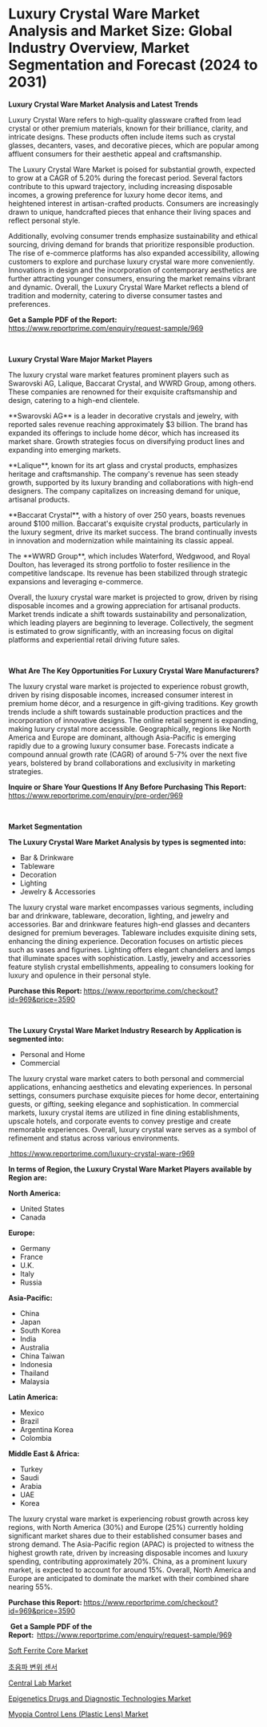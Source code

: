 <p><h1>Luxury Crystal Ware Market Analysis and Market Size: Global Industry Overview, Market Segmentation and Forecast (2024 to 2031)</h1></p><p><strong>Luxury Crystal Ware Market Analysis and Latest Trends</strong></p>
<p><p>Luxury Crystal Ware refers to high-quality glassware crafted from lead crystal or other premium materials, known for their brilliance, clarity, and intricate designs. These products often include items such as crystal glasses, decanters, vases, and decorative pieces, which are popular among affluent consumers for their aesthetic appeal and craftsmanship.</p><p>The Luxury Crystal Ware Market is poised for substantial growth, expected to grow at a CAGR of 5.20% during the forecast period. Several factors contribute to this upward trajectory, including increasing disposable incomes, a growing preference for luxury home decor items, and heightened interest in artisan-crafted products. Consumers are increasingly drawn to unique, handcrafted pieces that enhance their living spaces and reflect personal style.</p><p>Additionally, evolving consumer trends emphasize sustainability and ethical sourcing, driving demand for brands that prioritize responsible production. The rise of e-commerce platforms has also expanded accessibility, allowing customers to explore and purchase luxury crystal ware more conveniently. Innovations in design and the incorporation of contemporary aesthetics are further attracting younger consumers, ensuring the market remains vibrant and dynamic. Overall, the Luxury Crystal Ware Market reflects a blend of tradition and modernity, catering to diverse consumer tastes and preferences.</p></p>
<p><strong>Get a Sample PDF of the Report:&nbsp;</strong> <a href="https://www.reportprime.com/enquiry/request-sample/969">https://www.reportprime.com/enquiry/request-sample/969</a></p>
<p>&nbsp;</p>
<p><strong>Luxury Crystal Ware Major Market Players</strong></p>
<p><p>The luxury crystal ware market features prominent players such as Swarovski AG, Lalique, Baccarat Crystal, and WWRD Group, among others. These companies are renowned for their exquisite craftsmanship and design, catering to a high-end clientele.</p><p>**Swarovski AG** is a leader in decorative crystals and jewelry, with reported sales revenue reaching approximately $3 billion. The brand has expanded its offerings to include home décor, which has increased its market share. Growth strategies focus on diversifying product lines and expanding into emerging markets.</p><p>**Lalique**, known for its art glass and crystal products, emphasizes heritage and craftsmanship. The company's revenue has seen steady growth, supported by its luxury branding and collaborations with high-end designers. The company capitalizes on increasing demand for unique, artisanal products.</p><p>**Baccarat Crystal**, with a history of over 250 years, boasts revenues around $100 million. Baccarat's exquisite crystal products, particularly in the luxury segment, drive its market success. The brand continually invests in innovation and modernization while maintaining its classic appeal.</p><p>The **WWRD Group**, which includes Waterford, Wedgwood, and Royal Doulton, has leveraged its strong portfolio to foster resilience in the competitive landscape. Its revenue has been stabilized through strategic expansions and leveraging e-commerce.</p><p>Overall, the luxury crystal ware market is projected to grow, driven by rising disposable incomes and a growing appreciation for artisanal products. Market trends indicate a shift towards sustainability and personalization, which leading players are beginning to leverage. Collectively, the segment is estimated to grow significantly, with an increasing focus on digital platforms and experiential retail driving future sales.</p></p>
<p>&nbsp;</p>
<p><strong>What Are The Key Opportunities For Luxury Crystal Ware Manufacturers?</strong></p>
<p><p>The luxury crystal ware market is projected to experience robust growth, driven by rising disposable incomes, increased consumer interest in premium home décor, and a resurgence in gift-giving traditions. Key growth trends include a shift towards sustainable production practices and the incorporation of innovative designs. The online retail segment is expanding, making luxury crystal more accessible. Geographically, regions like North America and Europe are dominant, although Asia-Pacific is emerging rapidly due to a growing luxury consumer base. Forecasts indicate a compound annual growth rate (CAGR) of around 5-7% over the next five years, bolstered by brand collaborations and exclusivity in marketing strategies.</p></p>
<p><strong>Inquire or Share Your Questions If Any Before Purchasing This Report:</strong> <a href="https://www.reportprime.com/enquiry/pre-order/969">https://www.reportprime.com/enquiry/pre-order/969</a></p>
<p>&nbsp;</p>
<p><strong>Market Segmentation</strong></p>
<p><strong>The Luxury Crystal Ware Market Analysis by types is segmented into:</strong></p>
<p><ul><li>Bar & Drinkware</li><li>Tableware</li><li>Decoration</li><li>Lighting</li><li>Jewelry & Accessories</li></ul></p>
<p><p>The luxury crystal ware market encompasses various segments, including bar and drinkware, tableware, decoration, lighting, and jewelry and accessories. Bar and drinkware features high-end glasses and decanters designed for premium beverages. Tableware includes exquisite dining sets, enhancing the dining experience. Decoration focuses on artistic pieces such as vases and figurines. Lighting offers elegant chandeliers and lamps that illuminate spaces with sophistication. Lastly, jewelry and accessories feature stylish crystal embellishments, appealing to consumers looking for luxury and opulence in their personal style.</p></p>
<p><strong>Purchase this Report:&nbsp;</strong><a href="https://www.reportprime.com/checkout?id=969&price=3590">https://www.reportprime.com/checkout?id=969&price=3590</a></p>
<p>&nbsp;</p>
<p><strong>The Luxury Crystal Ware Market Industry Research by Application is segmented into:</strong></p>
<p><ul><li>Personal and Home</li><li>Commercial</li></ul></p>
<p><p>The luxury crystal ware market caters to both personal and commercial applications, enhancing aesthetics and elevating experiences. In personal settings, consumers purchase exquisite pieces for home decor, entertaining guests, or gifting, seeking elegance and sophistication. In commercial markets, luxury crystal items are utilized in fine dining establishments, upscale hotels, and corporate events to convey prestige and create memorable experiences. Overall, luxury crystal ware serves as a symbol of refinement and status across various environments.</p></p>
<p><a href="https://www.reportprime.com/luxury-crystal-ware-r969">&nbsp;https://www.reportprime.com/luxury-crystal-ware-r969</a></p>
<p><strong>In terms of Region, the Luxury Crystal Ware Market Players available by Region are:</strong></p>
<p>
    <p> <strong> North America: </strong>
        <ul>
            <li>United States</li>
            <li>Canada</li>
        </ul>
        </p> 
    <p> <strong> Europe: </strong>
        <ul>
            <li>Germany</li>
            <li>France</li>
            <li>U.K.</li>
            <li>Italy</li>
            <li>Russia</li>
        </ul>
        </p> 
    <p> <strong> Asia-Pacific: </strong>
        <ul>
            <li>China</li>
            <li>Japan</li>
            <li>South Korea</li>
            <li>India</li>
            <li>Australia</li>
            <li>China Taiwan</li>
            <li>Indonesia</li>
            <li>Thailand</li>
            <li>Malaysia</li>
        </ul>
        </p> 
    <p> <strong> Latin America: </strong>
        <ul>
            <li>Mexico</li>
            <li>Brazil</li>
            <li>Argentina Korea</li>
            <li>Colombia</li>
        </ul>
        </p> 
    <p> <strong> Middle East & Africa: </strong>
        <ul>
            <li>Turkey</li>
            <li>Saudi</li>
            <li>Arabia</li>
            <li>UAE</li>
            <li>Korea</li>
        </ul>
    </p>
    </p>
<p><p>The luxury crystal ware market is experiencing robust growth across key regions, with North America (30%) and Europe (25%) currently holding significant market shares due to their established consumer bases and strong demand. The Asia-Pacific region (APAC) is projected to witness the highest growth rate, driven by increasing disposable incomes and luxury spending, contributing approximately 20%. China, as a prominent luxury market, is expected to account for around 15%. Overall, North America and Europe are anticipated to dominate the market with their combined share nearing 55%.</p></p>
<p><strong>Purchase this Report: </strong><a href="https://www.reportprime.com/checkout?id=969&price=3590">https://www.reportprime.com/checkout?id=969&price=3590</a></p>
<p>&nbsp;<strong>Get a Sample PDF of the Report:&nbsp;&nbsp;</strong><a href="https://www.reportprime.com/enquiry/request-sample/969">https://www.reportprime.com/enquiry/request-sample/969</a></p>
<p><strong></strong></p>
<p><p><a href="https://www.linkedin.com/pulse/global-market-pulse-trends-growth-analysis-soft-ferrite-core-nnccf?trackingId=3Mt8%2BblpTIG7%2FBEtyf%2BLdQ%3D%3D">Soft Ferrite Core Market</a></p><p><a href="https://medium.com/@nazminrahman651/%EC%B4%88%EC%9D%8C%ED%8C%8C-%EB%B3%80%EC%9C%84-%EC%84%BC%EC%84%9C-%EC%8B%9C%EC%9E%A5%EC%97%90-%EB%8C%80%ED%95%9C-%EA%B8%80%EB%A1%9C%EB%B2%8C-%EA%B4%80%EC%A0%90-%EB%8F%99%ED%96%A5-%EB%B0%8F-%EC%A0%84%EB%A7%9D-2024-2031-f3da95c7a458">초음파 변위 센서</a></p><p><a href="https://medium.com/@theomorar/central-lab-market-forecasts-market-trends-and-impact-analysis-2024-2031-2bf12158d8c1">Central Lab Market</a></p><p><a href="https://issuu.com/reportprime-2/docs/epigenetics-drugs-and-diagnostic-te_160affa4897342">Epigenetics Drugs and Diagnostic Technologies Market</a></p><p><a href="https://github.com/mabutironaldo/Market-Research-Report-List-6/blob/main/myopia-control-lens-plastic-lens-market.md">Myopia Control Lens (Plastic Lens) Market</a></p></p>
